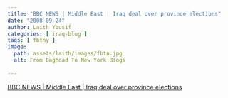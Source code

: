 ```yaml
---
title: "BBC NEWS | Middle East | Iraq deal over province elections"
date: "2008-09-24"
author: Laith Yousif
categories: [ iraq-blog ]
tags: [ fbtny ]
image:
  path: assets/laith/images/fbtn.jpg
  alt: From Baghdad To New York Blogs
  
---
```


[BBC NEWS | Middle East | Iraq deal over province elections](https://news.bbc.co.uk/2/hi/middle_east/7633557.stm)
